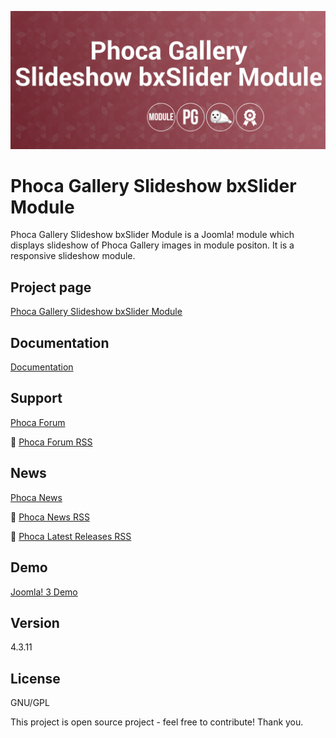 



![Phoca Gallery Slideshow bxSlider Module](https://github.com/PhocaCz/PhocaGallerySlideshowBxsliderModule/blob/master/mod_phocagallery_slideshow_bxslider.png)

# Phoca Gallery Slideshow bxSlider Module



Phoca Gallery Slideshow bxSlider Module is a Joomla! module which displays slideshow of Phoca Gallery images in module positon. It is a responsive slideshow module.



## Project page

[Phoca Gallery Slideshow bxSlider Module](https://www.phoca.cz/phoca-gallery-slideshow-bxslider-module)



## Documentation

[Documentation](https://www.phoca.cz/documentation/category/107-phoca-gallery-slideshow-bxslider-module)



## Support

[Phoca Forum](https://www.phoca.cz/forum)

:bell: [Phoca Forum RSS](https://www.phoca.cz/forum/app.php/feed)



## News

[Phoca News](https://www.phoca.cz/news)

:bell: [Phoca News RSS](https://www.phoca.cz/news?format=feed&type=rss)

:bell: [Phoca Latest Releases RSS](https://www.phoca.cz/download/feed/111?format=feed&type=rss)



## Demo

[Joomla! 3 Demo](https://www.phoca.cz/joomla3demo/)



## Version

4.3.11



## License

GNU/GPL



This project is open source project - feel free to contribute! Thank you.
